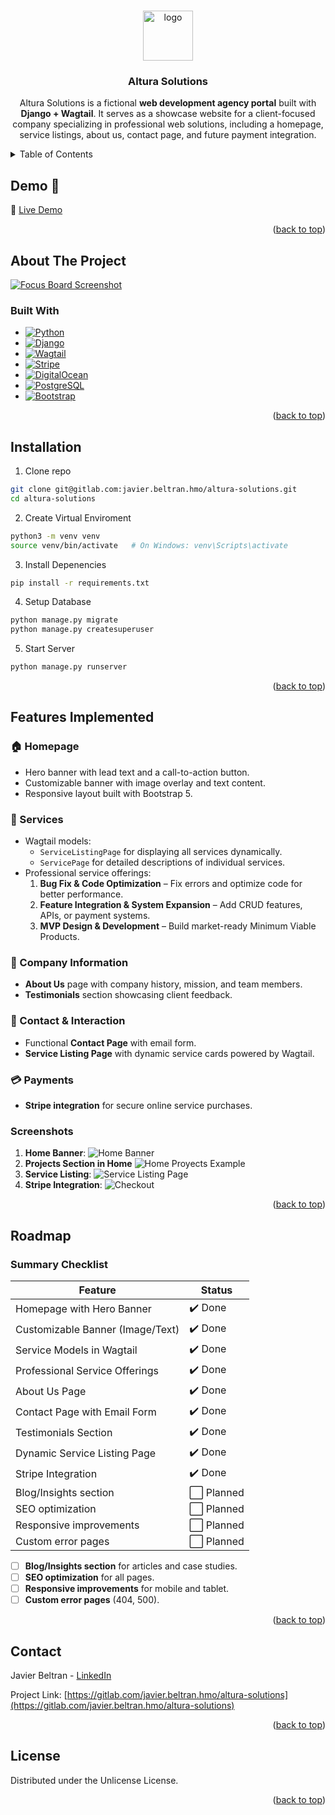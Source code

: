 <a id="readme-top"></a>

<!-- Shields
LinkedIn
Portfolio
Github
 -->

<br>
<div align="center">
   <!-- TODO -->
   <a href="https://altura-solutions.duckdns.org"><img src="docs/altura-solutions-logo-transparent" alt="logo" width="80" height="80"></a>

   <h3 align="center">Altura Solutions</h3>

   <p align="center">
      Altura Solutions is a fictional <strong>web development agency portal</strong> built with <strong>Django + Wagtail</strong>.  
      It serves as a showcase website for a client-focused company specializing in professional web solutions, including a homepage, service listings, about us, contact page, and future payment integration.
   </p>
</div>

<!-- TABLE OF CONTETS -->
 <details>
   <summary>Table of Contents</summary>
   <ol>
      <li>
         <a href="#demo">Demo</a>
      </li>
      <li>
         <a href="#about-the-project">About the Project</a>
         <ul>
            <li><a href="#built-with">Built With</a></li>
         </ul>
      </li>
      <li><a href="#installation">Instalation</a></li>
      <li><a href="#features-implemented">Features Implemented</a></li>
      <li><a href="#roadmap">Roadmap</a></li>
      <li><a href="#contact">Contact</a></li>
      <li><a href="#licence">License</a></li>
   </ol>
 </details>

<!-- DEMO -->

## Demo 🚀

🔗 [Live Demo](https://altura-solutions.duckdns.org)

<p align="right">(<a href="#readme-top">back to top</a>)</p>

<!-- ABOUT -->

## About The Project

[![Focus Board Screenshot][homepage-banner]](https://altura-solutions.duckdns.org)

### Built With

- [![Python][Python-badge]][Python-url]
- [![Django][Django-badge]][Django-url]
- [![Wagtail][Wagtail-badge]][Wagtail-url]
- [![Stripe][Stripe-badge]][Stripe-url]
- [![DigitalOcean][DigitalOcean-badge]][DigitalOcean-url]
- [![PostgreSQL][Postgres-badge]][Postgres-url]
- [![Bootstrap][Bootstrap-badge]][Bootstrap-url]

<p align="right">(<a href="#readme-top">back to top</a>)</p>

## Installation

1. Clone repo

```sh
git clone git@gitlab.com:javier.beltran.hmo/altura-solutions.git
cd altura-solutions
```

2. Create Virtual Enviroment

```sh
python3 -m venv venv
source venv/bin/activate   # On Windows: venv\Scripts\activate

```

3. Install Depenencies

```sh
pip install -r requirements.txt

```

4. Setup Database

```sh
python manage.py migrate
python manage.py createsuperuser
```

5. Start Server

```sh
python manage.py runserver
```

<p align="right">(<a href="#readme-top">back to top</a>)</p>

## Features Implemented

### 🏠 Homepage

- Hero banner with lead text and a call-to-action button.
- Customizable banner with image overlay and text content.
- Responsive layout built with Bootstrap 5.

### 💼 Services

- Wagtail models:
  - `ServiceListingPage` for displaying all services dynamically.
  - `ServicePage` for detailed descriptions of individual services.
- Professional service offerings:
  1. **Bug Fix & Code Optimization** – Fix errors and optimize code for better performance.
  2. **Feature Integration & System Expansion** – Add CRUD features, APIs, or payment systems.
  3. **MVP Design & Development** – Build market-ready Minimum Viable Products.

### 🏢 Company Information

- **About Us** page with company history, mission, and team members.
- **Testimonials** section showcasing client feedback.

### 🏢 Contact & Interaction

- Functional **Contact Page** with email form.
- **Service Listing Page** with dynamic service cards powered by Wagtail.

### 💳 Payments

- **Stripe integration** for secure online service purchases.

### Screenshots

1. **Home Banner**:
   ![Home Banner][homepage-banner]
2. **Projects Section in Home**
   ![Home Proyects Example][homepageproyects]
3. **Service Listing**:
   ![Service Listing Page][servicelisting]
4. **Stripe Integration**:
   ![Checkout][stripe]

<p align="right">(<a href="#readme-top">back to top</a>)</p>

## Roadmap

### Summary Checklist

| Feature                          | Status     |
| -------------------------------- | ---------- |
| Homepage with Hero Banner        | ✔️ Done    |
| Customizable Banner (Image/Text) | ✔️ Done    |
| Service Models in Wagtail        | ✔️ Done    |
| Professional Service Offerings   | ✔️ Done    |
| About Us Page                    | ✔️ Done    |
| Contact Page with Email Form     | ✔️ Done    |
| Testimonials Section             | ✔️ Done    |
| Dynamic Service Listing Page     | ✔️ Done    |
| Stripe Integration               | ✔️ Done    |
| Blog/Insights section            | ⬜ Planned |
| SEO optimization                 | ⬜ Planned |
| Responsive improvements          | ⬜ Planned |
| Custom error pages               | ⬜ Planned |

- [ ] **Blog/Insights section** for articles and case studies.
- [ ] **SEO optimization** for all pages.
- [ ] **Responsive improvements** for mobile and tablet.
- [ ] **Custom error pages** (404, 500).

<p align="right">(<a href="#readme-top">back to top</a>)</p>

## Contact

Javier Beltran - [LinkedIn](https://www.linkedin.com/in/javier-alejandro-beltran-montiel-3172222b1/)

Project Link: [https://gitlab.com/javier.beltran.hmo/altura-solutions](https://gitlab.com/javier.beltran.hmo/altura-solutions)

<p align="right">(<a href="#readme-top">back to top</a>)</p>

## License

Distributed under the Unlicense License.

<p align="right">(<a href="#readme-top">back to top</a>)</p>

<!-- Links and images -->

[//]: # "Badge links"
[Python-badge]: https://img.shields.io/badge/Python-3776AB?style=for-the-badge&logo=python&logoColor=white
[Python-url]: https://www.python.org/
[Django-badge]: https://img.shields.io/badge/Django-092E20?style=for-the-badge&logo=django&logoColor=white
[Django-url]: https://www.djangoproject.com/
[Wagtail-badge]: https://img.shields.io/badge/Wagtail-43B1B0?style=for-the-badge&logo=wagtail&logoColor=white
[Wagtail-url]: https://wagtail.org/
[Stripe-badge]: https://img.shields.io/badge/Stripe-008CDD?style=for-the-badge&logo=stripe&logoColor=white
[Stripe-url]: https://stripe.com/
[DigitalOcean-badge]: https://img.shields.io/badge/DigitalOcean-0080FF?style=for-the-badge&logo=digitalocean&logoColor=white
[DigitalOcean-url]: https://www.digitalocean.com/
[Postgres-badge]: https://img.shields.io/badge/PostgreSQL-336791?style=for-the-badge&logo=postgresql&logoColor=white
[Postgres-url]: https://www.postgresql.org/
[Bootstrap-badge]: https://img.shields.io/badge/Bootstrap-563D7C?style=for-the-badge&logo=bootstrap&logoColor=white
[Bootstrap-url]: https://getbootstrap.com/
[//]: # "Images"
[homepage-banner]: docs/screenshots/homepage-banner.png
[homepageproyects]: docs/screenshots/homepageproyects.png
[servicelisting]: docs/screenshots/servicelisting.png
[stripe]: docs/screenshots/stripe.png
